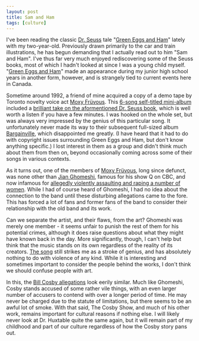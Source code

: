 ```yaml
---
layout: post
title: Sam and Ham
tags: [culture]
---
```


I've been reading the classic [Dr. Seuss] tale "[Green Eggs and Ham]" lately with my two-year-old. Previously drawn primarily to the car and train illustrations, he has begun demanding that I actually read out to him "Sam and Ham". I've thus far very much enjoyed rediscovering some of the Seuss books, most of which I hadn't looked at since I was a young child myself. "[Green Eggs and Ham]" made an appearance during my junior high school years in another form, however, and is strangely tied to current events here in Canada.

Sometime around 1992, a friend of mine acquired a copy of a demo tape by Toronto novelty voice act [Moxy Früvous]. This [6-song self-titled mini-album][Demo Tape] included a [brilliant take on the aformentioned Dr. Seuss book][Green eggs and ham song], which is well worth a listen if you have a few minutes. I was hooked on the whole set, but was always very impressed by the genius of this particular song. It unfortunately never made its way to their subsequent full-sized album [Bargainville], which disappointed me greatly. (I have heard that it had to do with copyright issues surrounding Green Eggs and Ham, but don't know anything specific.) I lost interest in them as a group and didn't think much about them from then on, beyond occasionally coming across some of their songs in various contexts.

As it turns out, one of the members of [Moxy Früvous], long since defunct, was none other than [Jian Ghomeshi], famous for his show Q on CBC, and now infamous for [allegedly violently assaulting and raping a number of women][Jian Ghomeshi Scandal]. While I had of course heard of Ghomeshi, I had no idea about the connection to the band until these disturbing allegations came to the fore. This has forced a lot of fans and former fans of the band to consider their relationship with the old band and its work.

Can we separate the artist, and their flaws, from the art? Ghomeshi was merely one member - it seems unfair to punish the rest of them for his potential crimes, although it does raise questions about what they might have known back in the day. More significantly, though, I can't help but think that the music stands on its own regardless of the reality of its creators. [The song][Green eggs and ham song] still strikes me as a stroke of genius, and has absolutely nothing to do with violence of any kind. While it is interesting and sometimes important to consider the people behind the works, I don't think we should confuse people with art.

In this, the [Bill Cosby allegations] look eerily similar. Much like Ghomeshi, Cosby stands accused of some rather vile things, with an even larger number of accusers to contend with over a longer period of time. He may never be charged due to the statute of limitations, but there seems to be an awful lot of smoke. With that said, The Cosby Show, and much of his other work, remains important for cultural reasons if nothing else. I will likely never look at Dr. Huxtable quite the same again, but it will remain part of my childhood and part of our culture regardless of how the Cosby story pans out.


[Dr. Seuss]: http://en.wikipedia.org/wiki/Dr._Seuss
[Green Eggs and Ham]: http://en.wikipedia.org/wiki/Green_Eggs_and_Ham
[Green eggs and ham song]: https://www.youtube.com/watch?v=ttetmdOZXSU
[Moxy Früvous]: http://en.wikipedia.org/wiki/Moxy_Früvous
[Demo Tape]: http://en.wikipedia.org/wiki/Moxy_Früvous_(album)
[Bargainville]: http://en.wikipedia.org/wiki/Bargainville
[Jian Ghomeshi Scandal]: http://globalnews.ca/news/1647091/timeline-sex-assault-allegations-arise-after-cbc-fires-jian-ghomeshi/
[Jian Ghomeshi]: http://en.wikipedia.org/wiki/Jian_Ghomeshi
[Bill Cosby allegations]: http://www.vulture.com/2014/09/timeline-of-the-abuse-charges-against-cosby.html